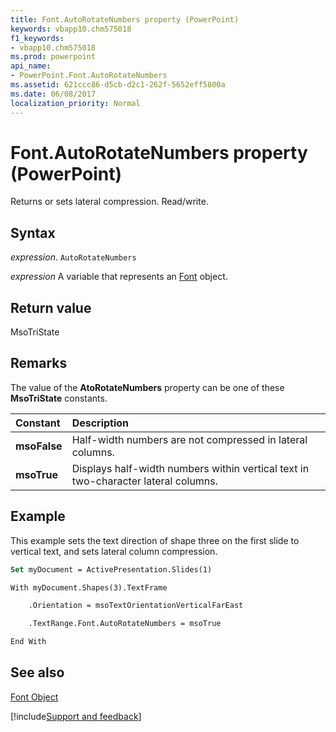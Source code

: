 ```yaml
---
title: Font.AutoRotateNumbers property (PowerPoint)
keywords: vbapp10.chm575018
f1_keywords:
- vbapp10.chm575018
ms.prod: powerpoint
api_name:
- PowerPoint.Font.AutoRotateNumbers
ms.assetid: 621ccc86-d5cb-d2c1-262f-5652eff5800a
ms.date: 06/08/2017
localization_priority: Normal
---
```



# Font.AutoRotateNumbers property (PowerPoint)

Returns or sets lateral compression. Read/write.


## Syntax

_expression_. `AutoRotateNumbers`

_expression_ A variable that represents an [Font](PowerPoint.Font.md) object.


## Return value

MsoTriState


## Remarks

The value of the **AtoRotateNumbers** property can be one of these **MsoTriState** constants.



|Constant|Description|
|:-----|:-----|
|**msoFalse**| Half-width numbers are not compressed in lateral columns.|
|**msoTrue**|Displays half-width numbers within vertical text in two-character lateral columns.|

## Example

This example sets the text direction of shape three on the first slide to vertical text, and sets lateral column compression.


```vb
Set myDocument = ActivePresentation.Slides(1)

With myDocument.Shapes(3).TextFrame

    .Orientation = msoTextOrientationVerticalFarEast

    .TextRange.Font.AutoRotateNumbers = msoTrue

End With
```


## See also


[Font Object](PowerPoint.Font.md)

[!include[Support and feedback](~/includes/feedback-boilerplate.md)]